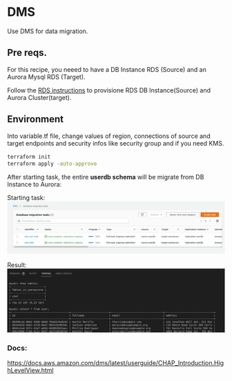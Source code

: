# DMS

Use DMS for data migration.

## Pre reqs.

For this recipe, you neeed to have a DB Instance RDS (Source) and an Aurora Mysql RDS (Target).

Follow the [RDS instructions](https://github.com/ortisan/aws-terraform-recipes/tree/main/rds/README.md) to provisione RDS DB Instance(Source) and Aurora Cluster(target).

## Environment

Into variable.tf file, change values of region, connections of source and target endpoints and security infos like security group and if you need KMS.

```sh
terraform init
terraform apply -auto-approve
```

After starting task, the entire **userdb schema** will be migrate from DB Instance to Aurora:

Starting task:
![image](images/dms-start.png)

Result:
![image](images/dms-result.png)

### Docs:

https://docs.aws.amazon.com/dms/latest/userguide/CHAP_Introduction.HighLevelView.html
